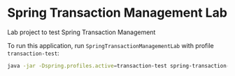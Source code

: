 # Spring Transaction Management Lab

Lab project to test Spring Transaction Management

To run this application, run `SpringTransactionManagementLab` with profile `transaction-test`:

```bash
java -jar -Dspring.profiles.active=transaction-test spring-transaction-management/target/spring-transaction-management-1.0.0-SNAPSHOT.jar
```